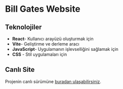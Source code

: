 # Bill Gates Website

## Teknolojiler

- **React**- Kullanıcı arayüzü oluşturmak için
- **Vite**- Geliştirme ve derleme aracı
- **JavaScript**- Uygulamanın işlevselliğini sağlamak için
- **CSS** - Stil uygulamaları için

## Canlı Site
Projenin canlı sürümüne [buradan ulaşabilirsiniz](https://glistening-chimera-d37bda.netlify.app/).


